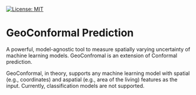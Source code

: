 [![License: MIT](https://img.shields.io/badge/License-MIT-green.svg)](https://opensource.org/licenses/MIT)

# GeoConformal Prediction

A powerful, model-agnostic tool to measure spatially varying uncertainty of machine learning models. GeoConfromal is an extension of Conformal prediction.

GeoConformal, in theory, supports any machine learning model with spatial (e.g., coordinates) and aspatial (e.g., area of the living) features as the input. Currently, classification models are not supported.